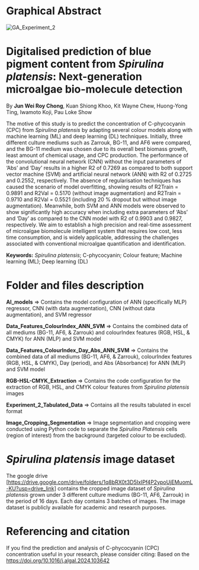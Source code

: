 # Graphical Abstract
![GA_Experiment_2](https://github.com/user-attachments/assets/b1b5a423-90f9-4705-8267-8a18a771108b)

# Digitalised prediction of blue pigment content from _Spirulina platensis_: Next-generation microalgae bio-molecule detection

By **Jun Wei Roy Chong**, Kuan Shiong Khoo, Kit Wayne Chew, Huong-Yong Ting, Iwamoto Koji, Pau Loke Show

The motive of this study is to predict the concentration of C-phycocyanin (CPC) from _Spirulina platensis_ by adapting several colour models along with machine learning (ML) and deep learning (DL) techniques. Initially, three different culture mediums such as Zarrouk, BG-11, and AF6 were compared, and the BG-11 medium was chosen due to its overall best biomass growth, least amount of chemical usage, and CPC production. The performance of the convolutional neural network (CNN) without the input parameters of ‘Abs’ and ‘Day’ results in a higher R2 of 0.7269 as compared to both support vector machine (SVM) and artificial neural network (ANN) with R2 of 0.2725 and 0.2552, respectively. The absence of regularisation techniques has caused the scenario of model overfitting, showing results of R2Train = 0.9891 and R2Val = 0.5170 (without image augmentation) and R2Train = 0.9710 and R2Val = 0.5521 (including 20 % dropout but without image augmentation). Meanwhile, both SVM and ANN models were observed to show significantly high accuracy when including extra parameters of ‘Abs’ and ‘Day’ as compared to the CNN model with R2 of 0.9903 and 0.9827, respectively. We aim to establish a high precision and real-time assessment of microalgae biomolecule intelligent system that requires low cost, less time consumption, and is widely applicable, addressing the challenges associated with conventional microalgae quantification and identification.

**Keywords:** _Spirulina platensis_; C-phycocyanin; Colour feature; Machine learning (ML); Deep learning (DL)

# Folder and files description

**AI_models** => Contains the model configuration of ANN (specifically MLP) regressor, CNN (with data augmentation), CNN (without data augmentation), and SVM regressor

**Data_Features_ColourIndex_ANN_SVM** => Contains the combined data of all mediums (BG-11, AF6, & Zarrouk) and colourIndex features (RGB, HSL, & CMYK) for ANN (MLP) and SVM model

**Data_Features_ColourIndex_Day_Abs_ANN_SVM** => Contains the combined data of all mediums (BG-11, AF6, & Zarrouk), colourIndex features (RGB, HSL, & CMYK), Day (period), and Abs (Absorbance) for ANN (MLP) and SVM model

**RGB-HSL-CMYK_Extraction** => Contains the code configuration for the extraction of RGB, HSL, and CMYK colour features from _Spirulina platensis_ images

**Experiment_2_Tabulated_Data** => Contains all the results tabulated in excel format

**Image_Cropping_Segmentation** => Image segmentation and cropping were conducted using Python code to separate the _Spirulina Platensis_ cells (region of interest) from the background (targeted colour to be excluded).

# _Spirulina platensis_ image dataset
The google drive [https://drive.google.com/drive/folders/1q8bRX0t3D5IxIPf4P2ypoUjEMuomL-KU?usp=drive_link] contains the cropped image dataset of _Spirulina platensis_ grown under 3 different culture mediums (BG-11, AF6, Zarrouk) in the period of 16 days. Each day contains 3 batches of images. The image dataset is publicly available for academic and research purposes.

# Referencing and citation
If you find the prediction and analysis of C-phycocyanin (CPC) concentration  useful in your research, please consider citing: Based on the https://doi.org/10.1016/j.algal.2024.103642
